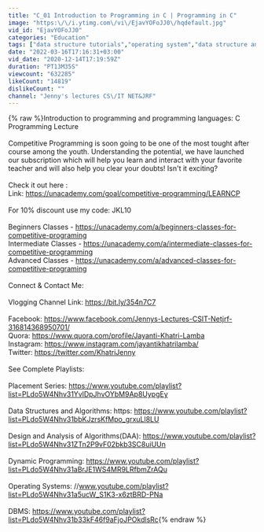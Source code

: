 ```yaml
---
title: "C_01 Introduction to Programming in C | Programming in C"
image: "https:\/\/i.ytimg.com\/vi\/EjavYOFoJJ0\/hqdefault.jpg"
vid_id: "EjavYOFoJJ0"
categories: "Education"
tags: ["data structure tutorials","operating system","data structure and algorithms"]
date: "2022-03-16T17:16:31+03:00"
vid_date: "2020-12-14T17:19:59Z"
duration: "PT13M35S"
viewcount: "632285"
likeCount: "14819"
dislikeCount: ""
channel: "Jenny's lectures CS\/IT NET&JRF"
---
```

{% raw %}Introduction to programming and programming languages: C Programming Lecture<br /><br />Competitive Programming is soon going to be one of the most tought after course among the youth. Understanding the potential, we have launched our subscription which will help you learn and interact with your favorite teacher and will also help you clear your doubts! Isn't it exciting? <br /><br />Check it out here : <br />Link: <a rel="nofollow" target="blank" href="https://unacademy.com/goal/competitive-programming/LEARNCP">https://unacademy.com/goal/competitive-programming/LEARNCP</a><br /><br />For 10% discount use my code: JKL10<br /><br />Beginners Classes - <a rel="nofollow" target="blank" href="https://unacademy.com/a/beginners-classes-for-competitive-programing">https://unacademy.com/a/beginners-classes-for-competitive-programing</a><br />Intermediate Classes - <a rel="nofollow" target="blank" href="https://unacademy.com/a/intermediate-classes-for-competitive-programming">https://unacademy.com/a/intermediate-classes-for-competitive-programming</a><br />Advanced Classes - <a rel="nofollow" target="blank" href="https://unacademy.com/a/advanced-classes-for-competitive-programing">https://unacademy.com/a/advanced-classes-for-competitive-programing</a><br /><br />Connect &amp; Contact Me:<br /><br />Vlogging Channel Link: <a rel="nofollow" target="blank" href="https://bit.ly/354n7C7">https://bit.ly/354n7C7</a><br /><br />Facebook: <a rel="nofollow" target="blank" href="https://www.facebook.com/Jennys-Lectures-CSIT-Netjrf-316814368950701/">https://www.facebook.com/Jennys-Lectures-CSIT-Netjrf-316814368950701/</a><br />Quora: <a rel="nofollow" target="blank" href="https://www.quora.com/profile/Jayanti-Khatri-Lamba">https://www.quora.com/profile/Jayanti-Khatri-Lamba</a><br />Instagram: <a rel="nofollow" target="blank" href="https://www.instagram.com/jayantikhatrilamba/">https://www.instagram.com/jayantikhatrilamba/</a><br />Twitter: <a rel="nofollow" target="blank" href="https://twitter.com/KhatriJenny">https://twitter.com/KhatriJenny</a><br /><br />See Complete Playlists:<br /><br />Placement Series: <a rel="nofollow" target="blank" href="https://www.youtube.com/playlist?list=PLdo5W4Nhv31YvlDpJhvOYbM9Ap8UypgEy">https://www.youtube.com/playlist?list=PLdo5W4Nhv31YvlDpJhvOYbM9Ap8UypgEy</a><br /><br />Data Structures and Algorithms: https: <a rel="nofollow" target="blank" href="https://www.youtube.com/playlist?list=PLdo5W4Nhv31bbKJzrsKfMpo_grxuLl8LU">https://www.youtube.com/playlist?list=PLdo5W4Nhv31bbKJzrsKfMpo_grxuLl8LU</a><br /><br />Design and Analysis of Algorithms(DAA): <a rel="nofollow" target="blank" href="https://www.youtube.com/playlist?list=PLdo5W4Nhv31ZTn2P9vF02bkb3SC8uiUUn">https://www.youtube.com/playlist?list=PLdo5W4Nhv31ZTn2P9vF02bkb3SC8uiUUn</a><br /><br />Dynamic Programming: <a rel="nofollow" target="blank" href="https://www.youtube.com/playlist?list=PLdo5W4Nhv31aBrJE1WS4MR9LRfbmZrAQu">https://www.youtube.com/playlist?list=PLdo5W4Nhv31aBrJE1WS4MR9LRfbmZrAQu</a><br /><br />Operating Systems: //www.youtube.com/playlist?list=PLdo5W4Nhv31a5ucW_S1K3-x6ztBRD-PNa<br /><br />DBMS: <a rel="nofollow" target="blank" href="https://www.youtube.com/playlist?list=PLdo5W4Nhv31b33kF46f9aFjoJPOkdlsRc">https://www.youtube.com/playlist?list=PLdo5W4Nhv31b33kF46f9aFjoJPOkdlsRc</a>{% endraw %}
